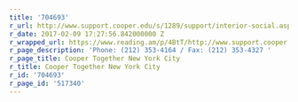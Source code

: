 ```yaml
---
title: '704693'
r_url: http://www.support.cooper.edu/s/1289/support/interior-social.aspx?sid=1289&gid=1&pgid=2029
r_date: 2017-02-09 17:27:56.842000000 Z
r_wrapped_url: https://www.reading.am/p/4BtT/http://www.support.cooper.edu/s/1289/support/interior-social.aspx?sid=1289&gid=1&pgid=2029
r_page_description: 'Phone: (212) 353-4164 / Fax: (212) 353-4327 '
r_page_title: Cooper Together New York City
r_title: Cooper Together New York City
r_id: '704693'
r_page_id: '517340'
---
```


